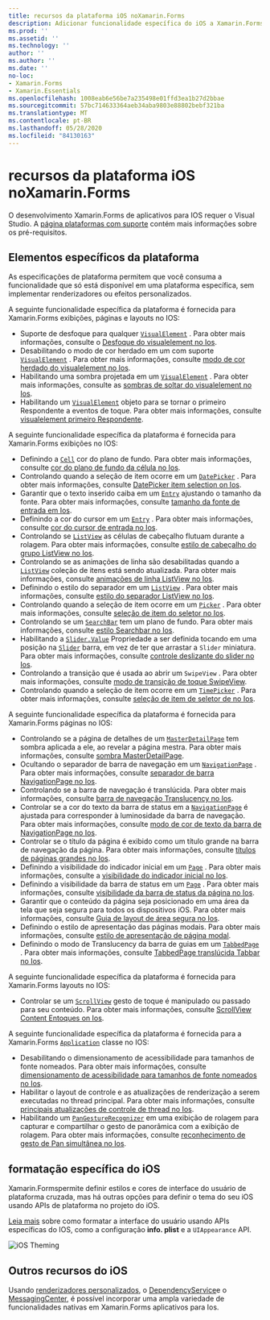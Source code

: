 ```yaml
---
title: recursos da plataforma iOS noXamarin.Forms
description: Adicionar funcionalidade específica do iOS a Xamarin.Forms aplicativos.
ms.prod: ''
ms.assetid: ''
ms.technology: ''
author: ''
ms.author: ''
ms.date: ''
no-loc:
- Xamarin.Forms
- Xamarin.Essentials
ms.openlocfilehash: 1008eab6e56be7a235498e01ffd3ea1b27d2bbae
ms.sourcegitcommit: 57bc714633364aeb34aba9803e88802bebf321ba
ms.translationtype: MT
ms.contentlocale: pt-BR
ms.lasthandoff: 05/28/2020
ms.locfileid: "84130163"
---
```

# <a name="ios-platform-features-in-xamarinforms"></a>recursos da plataforma iOS noXamarin.Forms

O desenvolvimento Xamarin.Forms de aplicativos para IOS requer o Visual Studio. A [página plataformas com suporte](~/get-started/supported-platforms.md) contém mais informações sobre os pré-requisitos.

## <a name="platform-specifics"></a>Elementos específicos da plataforma

As especificações de plataforma permitem que você consuma a funcionalidade que só está disponível em uma plataforma específica, sem implementar renderizadores ou efeitos personalizados.

A seguinte funcionalidade específica da plataforma é fornecida para Xamarin.Forms exibições, páginas e layouts no IOS:

- Suporte de desfoque para qualquer [`VisualElement`](xref:Xamarin.Forms.VisualElement) . Para obter mais informações, consulte o [Desfoque do visualelement no Ios](visualelement-blur.md).
- Desabilitando o modo de cor herdado em um com suporte [`VisualElement`](xref:Xamarin.Forms.VisualElement) . Para obter mais informações, consulte [modo de cor herdado do visualelement no Ios](legacy-color-mode.md).
- Habilitando uma sombra projetada em um [`VisualElement`](xref:Xamarin.Forms.VisualElement) . Para obter mais informações, consulte as [sombras de soltar do visualelement no Ios](visualelement-drop-shadow.md).
- Habilitando um [`VisualElement`](xref:Xamarin.Forms.VisualElement) objeto para se tornar o primeiro Respondente a eventos de toque. Para obter mais informações, consulte [visualelement primeiro Respondente](visualelement-first-responder.md).

A seguinte funcionalidade específica da plataforma é fornecida para Xamarin.Forms exibições no IOS:

- Definindo a [`Cell`](xref:Xamarin.Forms.Cell) cor do plano de fundo. Para obter mais informações, consulte [cor do plano de fundo da célula no Ios](cell-background-color.md).
- Controlando quando a seleção de item ocorre em um [`DatePicker`](xref:Xamarin.Forms.DatePicker) . Para obter mais informações, consulte [DatePicker item selection on Ios](datepicker-selection.md).
- Garantir que o texto inserido caiba em um [`Entry`](xref:Xamarin.Forms.Entry) ajustando o tamanho da fonte. Para obter mais informações, consulte [tamanho da fonte de entrada em Ios](entry-font-size.md).
- Definindo a cor do cursor em um [`Entry`](xref:Xamarin.Forms.Entry) . Para obter mais informações, consulte [cor do cursor de entrada no Ios](entry-cursor-color.md).
- Controlando se [`ListView`](xref:Xamarin.Forms.ListView) as células de cabeçalho flutuam durante a rolagem. Para obter mais informações, consulte [estilo de cabeçalho do grupo ListView no Ios](listview-group-header-style.md).
- Controlando se as animações de linha são desabilitadas quando a [`ListView`](xref:Xamarin.Forms.ListView) coleção de itens está sendo atualizada. Para obter mais informações, consulte [animações de linha ListView no Ios](listview-row-animations.md).
- Definindo o estilo do separador em um [`ListView`](xref:Xamarin.Forms.ListView) . Para obter mais informações, consulte [estilo do separador ListView no Ios](listview-separator-style.md).
- Controlando quando a seleção de item ocorre em um [`Picker`](xref:Xamarin.Forms.Picker) . Para obter mais informações, consulte [seleção de item do seletor no Ios](picker-selection.md).
- Controlando se um [`SearchBar`](xref:Xamarin.Forms.SearchBar) tem um plano de fundo. Para obter mais informações, consulte [estilo Searchbar no Ios](searchbar-style.md).
- Habilitando a [`Slider.Value`](xref:Xamarin.Forms.Slider.Value) Propriedade a ser definida tocando em uma posição na [`Slider`](xref:Xamarin.Forms.Slider) barra, em vez de ter que arrastar a `Slider` miniatura. Para obter mais informações, consulte [controle deslizante do slider no Ios](slider-thumb.md).
- Controlando a transição que é usada ao abrir um `SwipeView` . Para obter mais informações, consulte [modo de transição de toque SwipeView](swipeview-swipetransitionmode.md).
- Controlando quando a seleção de item ocorre em um [`TimePicker`](xref:Xamarin.Forms.TimePicker) . Para obter mais informações, consulte [seleção de item de seletor de no Ios](timepicker-selection.md).

A seguinte funcionalidade específica da plataforma é fornecida para Xamarin.Forms páginas no IOS:

- Controlando se a página de detalhes de um [`MasterDetailPage`](xref:Xamarin.Forms.MasterDetailPage) tem sombra aplicada a ele, ao revelar a página mestra. Para obter mais informações, consulte [sombra MasterDetailPage](masterdetailpage-shadow.md).
- Ocultando o separador de barra de navegação em um [`NavigationPage`](xref:Xamarin.Forms.NavigationPage) . Para obter mais informações, consulte [separador de barra NavigationPage no Ios](navigation-bar-separator.md).
- Controlando se a barra de navegação é translúcida. Para obter mais informações, consulte [barra de navegação Translucency no Ios](navigation-bar-translucent.md).
- Controlar se a cor do texto da barra de status em a [`NavigationPage`](xref:Xamarin.Forms.NavigationPage) é ajustada para corresponder à luminosidade da barra de navegação. Para obter mais informações, consulte [modo de cor de texto da barra de NavigationPage no Ios](status-bar-text-color.md).
- Controlar se o título da página é exibido como um título grande na barra de navegação da página. Para obter mais informações, consulte [títulos de páginas grandes no Ios](page-large-title.md).
- Definindo a visibilidade do indicador inicial em um [`Page`](xref:Xamarin.Forms.Page) . Para obter mais informações, consulte a [visibilidade do indicador inicial no Ios](page-home-indicator.md).
- Definindo a visibilidade da barra de status em um [`Page`](xref:Xamarin.Forms.Page) . Para obter mais informações, consulte [visibilidade da barra de status da página no Ios](page-status-bar-visibility.md).
- Garantir que o conteúdo da página seja posicionado em uma área da tela que seja segura para todos os dispositivos iOS. Para obter mais informações, consulte [Guia de layout de área segura no Ios](page-safe-area-layout.md).
- Definindo o estilo de apresentação das páginas modais. Para obter mais informações, consulte [estilo de apresentação de página modal](page-presentation-style.md).
- Definindo o modo de Translucency da barra de guias em um [`TabbedPage`](xref:Xamarin.Forms.TabbedPage) . Para obter mais informações, consulte [TabbedPage translúcida Tabbar no Ios](tabbedpage-translucent-tabbar.md).

A seguinte funcionalidade específica da plataforma é fornecida para Xamarin.Forms layouts no IOS:

- Controlar se um [`ScrollView`](xref:Xamarin.Forms.ScrollView) gesto de toque é manipulado ou passado para seu conteúdo. Para obter mais informações, consulte [ScrollView Content Entoques on Ios](scrollview-content-touches.md).

A seguinte funcionalidade específica da plataforma é fornecida para a Xamarin.Forms [`Application`](xref:Xamarin.Forms.Application) classe no IOS:

- Desabilitando o dimensionamento de acessibilidade para tamanhos de fonte nomeados. Para obter mais informações, consulte [dimensionamento de acessibilidade para tamanhos de fonte nomeados no Ios](named-font-size-scaling.md).
- Habilitar o layout de controle e as atualizações de renderização a serem executadas no thread principal. Para obter mais informações, consulte [principais atualizações de controle de thread no Ios](main-thread-updates-ui.md).
- Habilitando um [`PanGestureRecognizer`](xref:Xamarin.Forms.PanGestureRecognizer) em uma exibição de rolagem para capturar e compartilhar o gesto de panorâmica com a exibição de rolagem. Para obter mais informações, consulte [reconhecimento de gesto de Pan simultânea no Ios](application-pan-gesture.md).

## <a name="ios-specific-formatting"></a>formatação específica do iOS

Xamarin.Formspermite definir estilos e cores de interface do usuário de plataforma cruzada, mas há outras opções para definir o tema do seu iOS usando APIs de plataforma no projeto do iOS.

[Leia mais](formatting.md) sobre como formatar a interface do usuário usando APIs específicas do IOS, como a configuração **info. plist** e a `UIAppearance` API.

![](images/status-white-sml.png "iOS Theming")

## <a name="other-ios-features"></a>Outros recursos do iOS

Usando [renderizadores personalizados](~/xamarin-forms/app-fundamentals/custom-renderer/index.md), o [DependencyService](~/xamarin-forms/app-fundamentals/dependency-service/index.md)e o [MessagingCenter](~/xamarin-forms/app-fundamentals/messaging-center.md), é possível incorporar uma ampla variedade de funcionalidades nativas em Xamarin.Forms aplicativos para Ios.

